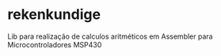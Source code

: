 # rekenkundige
Lib para realização de calculos aritméticos em Assembler para Microcontroladores MSP430
